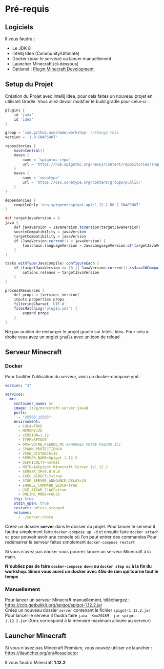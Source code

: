 # Pré-requis

## Logiciels

Il vous faudra :
- Le JDK 8
- Intellij Idea (Community/Ultimate)
- Docker (pour le serveur) ou lancer manuellement
- Launcher Minecraft (ci-dessous)
- Optionel : [Plugin Minecraft Development](https://plugins.jetbrains.com/plugin/8327-minecraft-development)

## Setup du Projet

Création du Projet avec Intellij Idea, pour cela faites un nouveau projet en utilisant Gradle.
Vous allez devoir modifier le build.gradle pour celui-ci :

```groovy
plugins {
    id 'java'
    id 'idea'
}

group = 'com.github.username.workshop' //Change this
version = '1.0-SNAPSHOT'

repositories {
    mavenCentral()
    maven {
        name = 'spigotmc-repo'
        url = 'https://hub.spigotmc.org/nexus/content/repositories/snapshots/'
    }
    maven {
        name = 'sonatype'
        url = 'https://oss.sonatype.org/content/groups/public/'
    }
}

dependencies {
    compileOnly 'org.spigotmc:spigot-api:1.12.2-R0.1-SNAPSHOT'
}

def targetJavaVersion = 8
java {
    def javaVersion = JavaVersion.toVersion(targetJavaVersion)
    sourceCompatibility = javaVersion
    targetCompatibility = javaVersion
    if (JavaVersion.current() < javaVersion) {
        toolchain.languageVersion = JavaLanguageVersion.of(targetJavaVersion)
    }
}

tasks.withType(JavaCompile).configureEach {
    if (targetJavaVersion >= 10 || JavaVersion.current().isJava10Compatible()) {
        options.release = targetJavaVersion
    }
}

processResources {
    def props = [version: version]
    inputs.properties props
    filteringCharset 'UTF-8'
    filesMatching('plugin.yml') {
        expand props
    }
}
```

Ne pas oublier de recharger le projet gradle sur Intellij Idea. Pour cela à droite vous avez un onglet `gradle` avec un icon de reload

## Serveur Minecraft

### Docker

Pour faciliter l'utilisation du serveur, voici un docker-compose.yml :

```yml
version: "3"

services:
  mc:
    container_name: mc
    image: itzg/minecraft-server:java8
    ports:
      - "25565:25565"
    environment:
      - EULA=TRUE
      - MEMORY=2G
      - VERSION=1.12
      - TYPE=SPIGOT
      - OPS=VOTRE_PSEUDO_MC #CHANGEZ VOTRE PSEUDO ICI
      - SPAWN_PROTECTION=0
      - VIEW_DISTANCE=16
      - SERVER_NAME=Spigot 1.12.2
      - DIFFICULTY=normal
      - MOTD=§aSpigot Minecraft Server §e1.12.2
      - SERVER_IP=0.0.0.0
      - EXEC_DIRECTLY=true
      - STOP_SERVER_ANNOUNCE_DELAY=10
      - ENABLE_COMMAND_BLOCK=true
      - USE_AIKAR_FLAGS=true
      - ONLINE_MODE=FALSE
    tty: true
    stdin_open: true
    restart: unless-stopped
    volumes:
      - ./server:/data
```

Créez un dossier **server** dans le dossier du projet.
Pour lancer le serveur il faudra simplement faire `docker-compose up -d` et ensuite faire `docker attach mc` pour pouvoir avoir une console où l'on peut entrer des commandes
Pour redémarrer le serveur faites simplement `docker-compose restart`

Si vous n'avez pas docker vous pourrez lancer un serveur Minecraft à la main.

**N'oubliez pas de faire `docker-compose down` ou `docker stop mc` à la fin du workshop. Sinon vous aurez un docker avec 4Go de ram qui tourne tout le temps**

### Manuellement

Pour lancer un serveur Minecraft manuellement, téléchargez : https://cdn.getbukkit.org/spigot/spigot-1.12.2.jar <br>
Créez un nouveau dossier `server` contenant le fichier `spigot-1.12.2.jar` <br>
Pour lancer le serveur il faudra faire `java -Xmx2048M -jar spigot-1.12.2.jar` (Xmx correspond à la mémoire maximum allouée au serveur)

## Launcher Minecraft

Si vous n'avez pas Minecraft Premium, vous pouvez utiliser ce launcher : https://tlauncher.org/en/#osselector

Il vous faudra Minecraft **1.12.2**